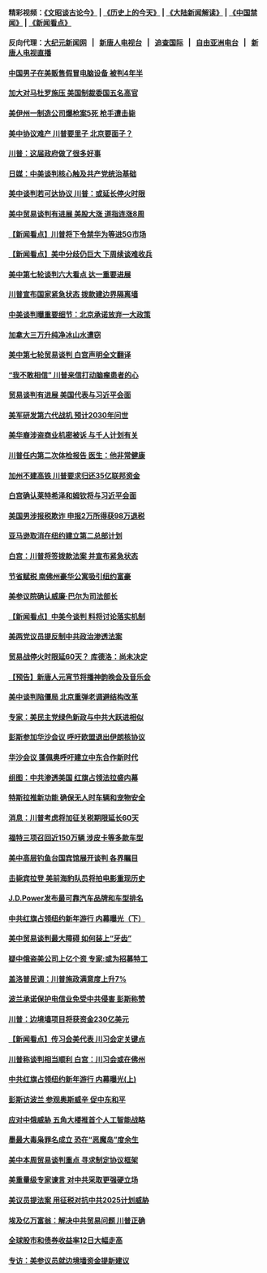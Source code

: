 #### 精彩视频：[《文昭谈古论今》](http://95.179.137.68/wenzhao) | [《历史上的今天》](http://95.179.137.68/today-in-history) | [《大陆新闻解读》](http://95.179.137.68/ntdtv-comedy) | [《中国禁闻》](http://95.179.137.68/ntdtv-news) | [《新闻看点》](http://95.179.137.68/news-insight) 

 #### 反向代理：[大纪元新闻网](http://95.179.137.68:10080/) &nbsp;&nbsp;|&nbsp;&nbsp; [新唐人电视台](http://95.179.137.68:8000/) &nbsp;&nbsp;|&nbsp;&nbsp; [追查国际](http://95.179.137.68:10010/) &nbsp;&nbsp;|&nbsp;&nbsp; [自由亚洲电台](http://95.179.137.68:9800/) &nbsp;&nbsp;|&nbsp;&nbsp; [新唐人电视直播](http://95.179.137.68/) 

#### [中国男子在美贩售假冒电脑设备 被判4年半](../pages/nsc412/n11048974.md?t=02161326) 

#### [加大对马杜罗施压 美国制裁委国五名高官](../pages/nsc412/n11048312.md?t=02161326) 

#### [美伊州一制造公司爆枪案5死 枪手遭击毙](../pages/nsc412/n11048272.md?t=02161326) 

#### [美中协议难产 川普要里子 北京要面子？](../pages/nsc412/n11047839.md?t=02161326) 

#### [川普：这届政府做了很多好事](../pages/nsc412/n11048466.md?t=02161326) 

#### [日媒：中美谈判核心触及共产党统治基础](../pages/nsc412/n11048165.md?t=02161326) 

#### [美中谈判若可达协议 川普：或延长停火时限](../pages/nsc412/n11047939.md?t=02161326) 

#### [美中贸易谈判有进展 美股大涨 道指连涨8周](../pages/nsc412/n11048322.md?t=02161326) 

#### [【新闻看点】川普将下令禁华为等进5G市场](../pages/nsc412/n11047972.md?t=02161326) 

#### [【新闻看点】美中分歧仍巨大 下周续谈难收兵](../pages/nsc412/n11047702.md?t=02161326) 

#### [美中第七轮谈判六大看点 达一重要进展](../pages/nsc412/n11047982.md?t=02161326) 

#### [川普宣布国家紧急状态 拨款建边界隔离墙](../pages/nsc412/n11048032.md?t=02161326) 

#### [中美谈判曝重要细节：北京承诺放弃一大政策](../pages/nsc412/n11047582.md?t=02161326) 

#### [加拿大三万升纯净冰山水遭窃](../pages/nsc412/n11047654.md?t=02161326) 

#### [美中第七轮贸易谈判 白宫声明全文翻译](../pages/nsc412/n11047539.md?t=02161326) 

#### [“我不敢相信” 川普来信打动脑瘤患者的心](../pages/nsc412/n11047266.md?t=02161326) 

#### [贸易谈判有进展 美国代表与习近平会面](../pages/nsc412/n11046943.md?t=02161326) 

#### [美军研发第六代战机 预计2030年问世](../pages/nsc412/n11046853.md?t=02161326) 

#### [美华裔涉盗商业机密被诉 与千人计划有关](../pages/nsc412/n11045838.md?t=02161326) 

#### [川普任内第二次体检报告 医生：他非常健康](../pages/nsc412/n11046580.md?t=02161326) 

#### [加州不建高铁 川普要求归还35亿联邦资金](../pages/nsc412/n11045524.md?t=02161326) 

#### [白宫确认莱特希泽和姆钦将与习近平会面](../pages/nsc412/n11045630.md?t=02161326) 

#### [美国男涉报税欺诈 申报2万所得获98万退税](../pages/nsc412/n11045874.md?t=02161326) 

#### [亚马逊取消在纽约建立第二总部计划](../pages/nsc412/n11045436.md?t=02161326) 

#### [白宫：川普将签拨款法案 并宣布紧急状态](../pages/nsc412/n11045657.md?t=02161326) 

#### [节省赋税 南佛州豪华公寓吸引纽约富豪](../pages/nsc412/n11045681.md?t=02161326) 

#### [美参议院确认威廉‧巴尔为司法部长](../pages/nsc412/n11045451.md?t=02161326) 

#### [【新闻看点】中美今谈判 料将讨论落实机制](../pages/nsc412/n11045020.md?t=02161326) 

#### [美两党议员提反制中共政治渗透法案](../pages/nsc412/n11045351.md?t=02161326) 

#### [贸易战停火时限延60天？ 库德洛：尚未决定](../pages/nsc412/n11045299.md?t=02161326) 

#### [【预告】新唐人元宵节将播神韵晚会及音乐会](../pages/nsc412/n11043038.md?t=02161326) 

#### [美中谈判陷僵局 北京重弹老调避结构改革](../pages/nsc412/n11045171.md?t=02161326) 

#### [专家：美民主党绿色新政与中共大跃进相似](../pages/nsc412/n11045053.md?t=02161326) 

#### [彭斯参加华沙会议 呼吁欧盟退出伊朗核协议](../pages/nsc412/n11045031.md?t=02161326) 

#### [华沙会议 蓬佩奥呼吁建立中东合作新时代](../pages/nsc412/n11044317.md?t=02161326) 

#### [组图：中共渗透美国 红旗占领法拉盛内幕](../pages/nsc412/n11043665.md?t=02161326) 

#### [特斯拉推新功能 确保无人时车辆和宠物安全](../pages/nsc412/n11044546.md?t=02161326) 

#### [消息：川普考虑将加征关税期限延长60天](../pages/nsc412/n11044512.md?t=02161326) 

#### [福特三项召回近150万辆 涉皮卡等多款车型](../pages/nsc412/n11043997.md?t=02161326) 

#### [美中高层钓鱼台国宾馆展开谈判 各界瞩目](../pages/nsc412/n11043715.md?t=02161326) 

#### [击毙宾拉登 美前海豹队员将拍电影重现历史](../pages/nsc412/n11043977.md?t=02161326) 

#### [J.D.Power发布最可靠汽车品牌和车型排名](../pages/nsc412/n11043126.md?t=02161326) 

#### [中共红旗占领纽约新年游行 内幕曝光（下）](../pages/nsc412/n11042637.md?t=02161326) 

#### [美中贸易谈判最大障碍 如何装上“牙齿”](../pages/nsc412/n11042646.md?t=02161326) 

#### [疑中俄盗美公司上亿个资 专家:或为招募特工](../pages/nsc412/n11043113.md?t=02161326) 

#### [盖洛普民调：川普施政满意度上升7%](../pages/nsc412/n11042839.md?t=02161326) 

#### [波兰承诺保护电信业免受中共侵害 彭斯称赞](../pages/nsc412/n11042705.md?t=02161326) 

#### [川普：边境墙项目将获资金230亿美元](../pages/nsc412/n11042699.md?t=02161326) 

#### [【新闻看点】传习会美代表 川习会定关键点](../pages/nsc412/n11042350.md?t=02161326) 

#### [川普称谈判相当顺利 白宫：川习会或在佛州](../pages/nsc412/n11042401.md?t=02161326) 

#### [中共红旗占领纽约新年游行 内幕曝光(上)](../pages/nsc412/n11042617.md?t=02161326) 

#### [彭斯访波兰 参观奥斯威辛 促中东和平](../pages/nsc412/n11042477.md?t=02161326) 

#### [应对中俄威胁 五角大楼推首个人工智能战略](../pages/nsc412/n11042470.md?t=02161326) 

#### [墨最大毒枭罪名成立 恐在“恶魔岛”度余生](../pages/nsc412/n11042258.md?t=02161326) 

#### [美中本周贸易谈判重点 寻求制定协议框架](../pages/nsc412/n11041912.md?t=02161326) 

#### [美重量级专家谏言 对中共采取更强硬立场](../pages/nsc412/n11040358.md?t=02161326) 

#### [美议员提法案 用征税对抗中共2025计划威胁](../pages/nsc412/n11040820.md?t=02161326) 

#### [埃及亿万富翁：解决中共贸易问题 川普正确](../pages/nsc412/n11040351.md?t=02161326) 

#### [全球股市和债券收益率12日大幅走高](../pages/nsc412/n11040548.md?t=02161326) 

#### [专访：美参议员就边境墙资金提新建议](../pages/nsc412/n11040426.md?t=02161326) 


